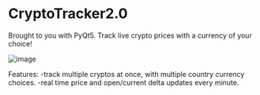 # CryptoTracker2.0
Brought to you with PyQt5. Track live crypto prices with a currency of your choice!

![image](https://user-images.githubusercontent.com/93454878/205459382-23a1a59c-c360-4450-a855-2e30168df7d2.png)

Features:
-track multiple cryptos at once, with multiple country currency choices. 
-real time price and open/current delta updates every minute.


